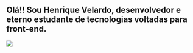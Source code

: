 <h2>Olá!! Sou Henrique Velardo, desenvolvedor e eterno estudante de tecnologias voltadas para front-end.</h2>


<a href="https://www.linkedin.com/in/henriquevelardo" target="_blank"><img src="https://img.shields.io/badge/-LinkedIn-%230077B5?style=for-the-badge&logo=linkedin&logoColor=white" target="_blank"></a>
